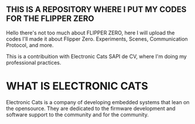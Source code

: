 ## THIS IS A REPOSITORY WHERE I PUT MY CODES FOR THE FLIPPER ZERO
Hello there's not too much about FLIPPER ZERO, here I will upload the codes I'll made it about Flipper Zero. Experiments, Scenes, Communication Protocol, and more.

This is a contribuition with Electronic Cats SAPI de CV, where I'm doing my professional practices.

# WHAT IS ELECTRONIC CATS
Electronic Cats is a company of developing embedded systems that lean on the opensource. They are dedicated to the firmware development and software support to the community and for the community.
